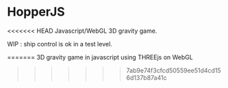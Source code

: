 HopperJS
========

<<<<<<< HEAD
Javascript/WebGL 3D gravity game.

WIP : ship control is ok in a test level.

=======
3D gravity game in javascript using THREEjs on WebGL
>>>>>>> 7ab9e74f3cfcd50559ee51d4cd156d137b87a41c
